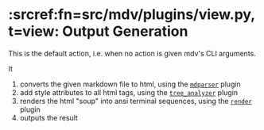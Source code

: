 # :srcref:fn=src/mdv/plugins/view.py,t=view: Output Generation

This is the default action, i.e. when no action is given mdv's CLI arguments.

It

1. converts the given markdown file to html, using the [`mdparser`](./mdparser.md) plugin 
1. add style attributes to all html tags, using the [`tree_analyzer`](./tree_analyzer.md) plugin
1. renders the html "soup" into ansi terminal sequences, using the [`render`](./render.md) plugin
1. outputs the result



